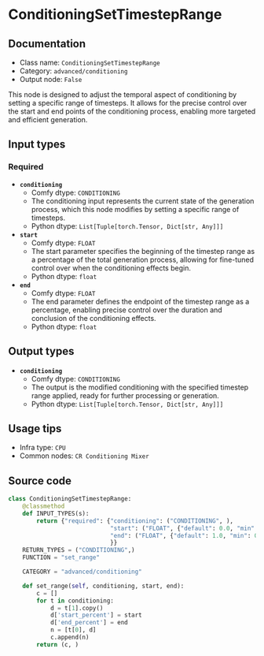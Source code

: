 # ConditioningSetTimestepRange
## Documentation
- Class name: `ConditioningSetTimestepRange`
- Category: `advanced/conditioning`
- Output node: `False`

This node is designed to adjust the temporal aspect of conditioning by setting a specific range of timesteps. It allows for the precise control over the start and end points of the conditioning process, enabling more targeted and efficient generation.
## Input types
### Required
- **`conditioning`**
    - Comfy dtype: `CONDITIONING`
    - The conditioning input represents the current state of the generation process, which this node modifies by setting a specific range of timesteps.
    - Python dtype: `List[Tuple[torch.Tensor, Dict[str, Any]]]`
- **`start`**
    - Comfy dtype: `FLOAT`
    - The start parameter specifies the beginning of the timestep range as a percentage of the total generation process, allowing for fine-tuned control over when the conditioning effects begin.
    - Python dtype: `float`
- **`end`**
    - Comfy dtype: `FLOAT`
    - The end parameter defines the endpoint of the timestep range as a percentage, enabling precise control over the duration and conclusion of the conditioning effects.
    - Python dtype: `float`
## Output types
- **`conditioning`**
    - Comfy dtype: `CONDITIONING`
    - The output is the modified conditioning with the specified timestep range applied, ready for further processing or generation.
    - Python dtype: `List[Tuple[torch.Tensor, Dict[str, Any]]]`
## Usage tips
- Infra type: `CPU`
- Common nodes: `CR Conditioning Mixer`


## Source code
```python
class ConditioningSetTimestepRange:
    @classmethod
    def INPUT_TYPES(s):
        return {"required": {"conditioning": ("CONDITIONING", ),
                             "start": ("FLOAT", {"default": 0.0, "min": 0.0, "max": 1.0, "step": 0.001}),
                             "end": ("FLOAT", {"default": 1.0, "min": 0.0, "max": 1.0, "step": 0.001})
                             }}
    RETURN_TYPES = ("CONDITIONING",)
    FUNCTION = "set_range"

    CATEGORY = "advanced/conditioning"

    def set_range(self, conditioning, start, end):
        c = []
        for t in conditioning:
            d = t[1].copy()
            d['start_percent'] = start
            d['end_percent'] = end
            n = [t[0], d]
            c.append(n)
        return (c, )

```
